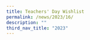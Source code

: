 ```yaml
---
title: Teachers' Day Wishlist
permalink: /news/2023/16/
description: ""
third_nav_title: "2023"
---
```

